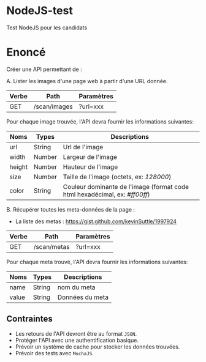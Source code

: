 # NodeJS-test
Test NodeJS pour les candidats

# Enoncé
Créer une API permettant de :

A. Lister les images d'une page web à partir d'une URL donnée.

| Verbe  | Path   | Paramètres                                         |
|--------|--------|------------------------------------------------------|
| GET    | /scan/images | ?url=xxx                                      |

Pour chaque image trouvée, l'API devra fournir les informations suivantes:

| Noms   | Types  | Descriptions                                         |
|--------|--------|------------------------------------------------------|
| url    | String | Url de l'image                                       |
| width  | Number | Largeur de l'image                                   |
| height | Number | Hauteur de l'image                                   |
| size   | Number | Taille de l'image (octets, ex: *128000*)                           |
| color  | String | Couleur dominante de l'image (format code html hexadécimal, ex: *#ff00ff*) |

B. Récupérer toutes les meta-données de la page :

- La liste des metas : https://gist.github.com/kevinSuttle/1997924

| Verbe  | Path   | Paramètres                                         |
|--------|--------|------------------------------------------------------|
| GET    | /scan/metas | ?url=xxx                                      |

Pour chaque meta trouvé, l'API devra fournir les informations suivantes:

| Noms   | Types  | Descriptions                                         |
|--------|--------|------------------------------------------------------|
| name   | String | nom du meta                                          |
| value  | String | Données du meta                              |

## Contraintes
- Les retours de l'API devront être au format `JSON`.
- Protéger l'API avec une authentification basique.
- Prévoir un système de cache pour stocker les données trouvées.
- Prévoir des tests avec `MochaJS`.
